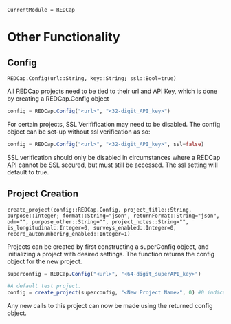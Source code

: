 ```@meta
CurrentModule = REDCap
```
# Other Functionality

## Config

```@docs
REDCap.Config(url::String, key::String; ssl::Bool=true)
```

All REDCap projects need to be tied to their url and API Key, which is done by creating a REDCap.Config object
```julia
config = REDCap.Config("<url>", "<32-digit_API_key>")
```

For certain projects, SSL Verifification may need to be disabled. The config object can be set-up without ssl verification as so:
```julia
config = REDCap.Config("<url>", "<32-digit_API_key>", ssl=false)
```
SSL verification should only be disabled in circumstances where a REDCap API cannot be SSL secured, but must still be accessed. The ssl setting will default to true.


## Project Creation

```@docs
create_project(config::REDCap.Config, project_title::String, purpose::Integer; format::String="json", returnFormat::String="json", odm="", purpose_other::String="", project_notes::String="", is_longitudinal::Integer=0, surveys_enabled::Integer=0, record_autonumbering_enabled::Integer=1)
```

Projects can be created by first constructing a superConfig object, and initializing a project with desired settings. The function returns the config object for the new project.

```julia
superconfig = REDCap.Config("<url>", "<64-digit_superAPI_key>")

#A default test project.
config = create_project(superconfig, "<New Project Name>", 0) #0 indicates a test project
```

Any new calls to this project can now be made using the returned config object. 
